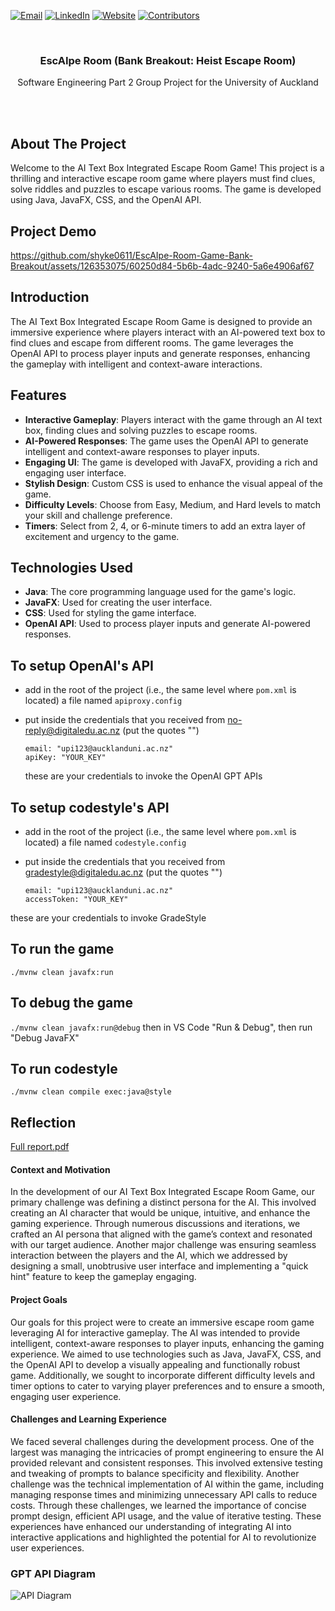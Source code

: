 <!-- Improved compatibility of back to top link: See: https://github.com/othneildrew/Best-README-Template/pull/73 -->
<a name="readme-top"></a>

<!-- PROJECT SHIELDS -->
[![Email](https://img.shields.io/badge/Email-D14836?style=for-the-badge&logo=gmail&logoColor=white)](mailto:hyungkenine2003@gmail.com)
[![LinkedIn][linkedin-shield]][linkedin-url]
[![Website](https://img.shields.io/badge/Website-Visit-blue?style=for-the-badge)](https://andrewshinportfolio.netlify.app)
[![Contributors][contributors-shield]][contributors-url]


<!-- PROJECT LOGO -->
<br />
<div align="center">

  <h3 align="center">EscAIpe Room (Bank Breakout: Heist Escape Room)</h3>

  <p align="center">
    Software Engineering Part 2 Group Project for the University of Auckland
  </p>
</div>

<br><br>

<!-- ABOUT THE PROJECT -->
## About The Project
Welcome to the AI Text Box Integrated Escape Room Game! This project is a thrilling and interactive escape room game where players must find clues, solve riddles and puzzles to escape various rooms. The game is developed using Java, JavaFX, CSS, and the OpenAI API.

## Project Demo

https://github.com/shyke0611/EscAIpe-Room-Game-Bank-Breakout/assets/126353075/60250d84-5b6b-4adc-9240-5a6e4906af67


## Introduction

The AI Text Box Integrated Escape Room Game is designed to provide an immersive experience where players interact with an AI-powered text box to find clues and escape from different rooms. The game leverages the OpenAI API to process player inputs and generate responses, enhancing the gameplay with intelligent and context-aware interactions.

## Features

- **Interactive Gameplay**: Players interact with the game through an AI text box, finding clues and solving puzzles to escape rooms.
- **AI-Powered Responses**: The game uses the OpenAI API to generate intelligent and context-aware responses to player inputs.
- **Engaging UI**: The game is developed with JavaFX, providing a rich and engaging user interface.
- **Stylish Design**: Custom CSS is used to enhance the visual appeal of the game.
- **Difficulty Levels**: Choose from Easy, Medium, and Hard levels to match your skill and challenge preference.
- **Timers**: Select from 2, 4, or 6-minute timers to add an extra layer of excitement and urgency to the game.

## Technologies Used

- **Java**: The core programming language used for the game's logic.
- **JavaFX**: Used for creating the user interface.
- **CSS**: Used for styling the game interface.
- **OpenAI API**: Used to process player inputs and generate AI-powered responses.

## To setup OpenAI's API

- add in the root of the project (i.e., the same level where `pom.xml` is located) a file named `apiproxy.config`
- put inside the credentials that you received from no-reply@digitaledu.ac.nz (put the quotes "")

  ```
  email: "upi123@aucklanduni.ac.nz"
  apiKey: "YOUR_KEY"
  ```
  these are your credentials to invoke the OpenAI GPT APIs

## To setup codestyle's API

- add in the root of the project (i.e., the same level where `pom.xml` is located) a file named `codestyle.config`
- put inside the credentials that you received from gradestyle@digitaledu.ac.nz (put the quotes "")

  ```
  email: "upi123@aucklanduni.ac.nz"
  accessToken: "YOUR_KEY"
  ```

 these are your credentials to invoke GradeStyle

## To run the game

`./mvnw clean javafx:run`

## To debug the game

`./mvnw clean javafx:run@debug` then in VS Code "Run & Debug", then run "Debug JavaFX"

## To run codestyle

`./mvnw clean compile exec:java@style`

<!-- REFLECTION -->
## Reflection
[Full report.pdf](https://github.com/user-attachments/files/16173822/SOFTENG206-Final-Report-Team-25.pdf)

#### Context and Motivation

In the development of our AI Text Box Integrated Escape Room Game, our primary challenge was defining a distinct persona for the AI. This involved creating an AI character that would be unique, intuitive, and enhance the gaming experience. Through numerous discussions and iterations, we crafted an AI persona that aligned with the game’s context and resonated with our target audience. Another major challenge was ensuring seamless interaction between the players and the AI, which we addressed by designing a small, unobtrusive user interface and implementing a "quick hint" feature to keep the gameplay engaging.

#### Project Goals

Our goals for this project were to create an immersive escape room game leveraging AI for interactive gameplay. The AI was intended to provide intelligent, context-aware responses to player inputs, enhancing the gaming experience. We aimed to use technologies such as Java, JavaFX, CSS, and the OpenAI API to develop a visually appealing and functionally robust game. Additionally, we sought to incorporate different difficulty levels and timer options to cater to varying player preferences and to ensure a smooth, engaging user experience.

#### Challenges and Learning Experience

We faced several challenges during the development process. One of the largest was managing the intricacies of prompt engineering to ensure the AI provided relevant and consistent responses. This involved extensive testing and tweaking of prompts to balance specificity and flexibility. Another challenge was the technical implementation of AI within the game, including managing response times and minimizing unnecessary API calls to reduce costs. Through these challenges, we learned the importance of concise prompt design, efficient API usage, and the value of iterative testing. These experiences have enhanced our understanding of integrating AI into interactive applications and highlighted the potential for AI to revolutionize user experiences.

### GPT API Diagram
![API Diagram](https://github.com/shyke0611/EscAIpe-Room-Game-Bank-Breakout/assets/126353075/f8345fef-ffee-4cd1-add6-4609a31f9b33)


<!-- MARKDOWN LINKS & IMAGES -->
[contributors-shield]: https://img.shields.io/github/contributors/shyke0611/EscAIpe-Room-Game-Bank-Breakout.svg?style=for-the-badge
[contributors-url]: https://github.com/shyke0611/EscAIpe-Room-Game-Bank-Breakout/graphs/contributors
[forks-shield]: https://img.shields.io/github/forks/shyke0611/EscAIpe-Room-Game-Bank-Breakout.svg?style=for-the-badge
[forks-url]: https://github.com/github_username/repo_name/network/members
[stars-shield]: https://img.shields.io/github/stars/github_username/repo_name.svg?style=for-the-badge
[stars-url]: https://github.com/github_username/repo_name/stargazers
[issues-shield]: https://img.shields.io/github/issues/github_username/repo_name.svg?style=for-the-badge
[issues-url]: https://github.com/github_username/repo_name/issues
[license-shield]: https://img.shields.io/github/license/github_username/repo_name.svg?style=for-the-badge
[license-url]: https://github.com/github_username/repo_name/blob/master/LICENSE.txt
[linkedin-shield]: https://img.shields.io/badge/-LinkedIn-black.svg?style=for-the-badge&logo=linkedin&colorB=555
[linkedin-url]: https://www.linkedin.com/in/andrew-hk-shin
